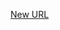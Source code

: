 



[New URL](../file-___home_harshil_Desktop_open-source_palisadoes_talawa_lib_views_demo_screens_profile_page_demo/)


